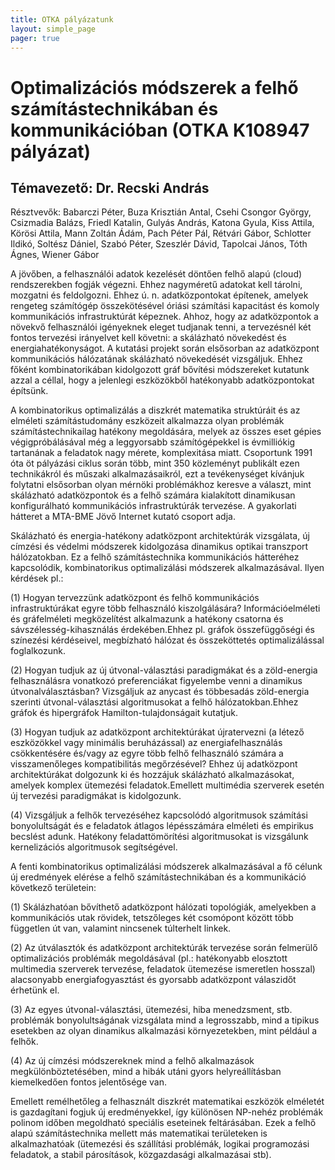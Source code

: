 ```yaml
---
title: OTKA pályázatunk
layout: simple_page 
pager: true 
---
```


 
Optimalizációs módszerek a felhő számítástechnikában és kommunikációban (OTKA K108947 pályázat)
================================================================================================

Témavezető: Dr. Recski András
------------------------------

Résztvevők: Babarczi Péter, Buza Krisztián Antal, Csehi Csongor György, Csizmadia Balázs, Friedl Katalin,  Gulyás András, Katona Gyula, Kiss Attila, Körösi Attila, Mann Zoltán Ádám, Pach Péter Pál, Rétvári Gábor, Schlotter Ildikó, Soltész Dániel, Szabó Péter, Szeszlér Dávid, Tapolcai János, Tóth Ágnes, Wiener Gábor

A jövőben, a felhasználói adatok kezelését döntően felhő alapú (cloud) rendszerekben fogják végezni. Ehhez nagyméretű adatokat kell tárolni, mozgatni és feldolgozni. Ehhez ú. n. adatközpontokat építenek, amelyek rengeteg számítógép összekötésével óriási számítási kapacitást és komoly kommunikációs infrastruktúrát képeznek. Ahhoz, hogy az adatközpontok a növekvő felhasználói igényeknek eleget tudjanak tenni, a tervezésnél két fontos tervezési irányelvet kell követni: a skálázható növekedést és energiahatékonyságot. A kutatási projekt során elsősorban az adatközpont kommunikációs hálózatának skálázható növekedését vizsgáljuk. Ehhez főként kombinatorikában kidolgozott gráf bővítési módszereket kutatunk azzal a céllal, hogy a jelenlegi eszközökből hatékonyabb adatközpontokat építsünk.

A kombinatorikus optimalizálás a diszkrét matematika struktúráit és az elméleti számítástudomány eszközeit alkalmazza olyan problémák számítástechnikailag hatékony megoldására, melyek az összes eset gépies végigpróbálásával még a leggyorsabb számítógépekkel is évmilliókig tartanának a feladatok nagy mérete, komplexitása miatt. Csoportunk 1991 óta öt pályázási ciklus során több, mint 350 közleményt publikált ezen technikákról és műszaki alkalmazásaikról, ezt a tevékenységet kívánjuk folytatni elsősorban olyan mérnöki problémákhoz keresve a választ, mint skálázható adatközpontok és a felhő számára kialakított dinamikusan konfigurálható kommunikációs infrastruktúrák tervezése. A gyakorlati hátteret a MTA-BME Jövő Internet kutató csoport adja.



Skálázható és energia-hatékony adatközpont architektúrák vizsgálata, új címzési és védelmi módszerek kidolgozása dinamikus optikai transzport hálózatokban. Ez a felhő számítástechnika kommunikációs hátteréhez kapcsolódik, kombinatorikus optimalizálási módszerek alkalmazásával. Ilyen kérdések pl.:

(1) Hogyan tervezzünk adatközpont és felhő kommunikációs infrastruktúrákat egyre több felhasználó kiszolgálására? Információelméleti és gráfelméleti megközelítést alkalmazunk a hatékony csatorna és sávszélesség-kihasználás érdekében.Ehhez pl. gráfok összefüggőségi és színezési kérdéseivel, megbízható hálózat és összeköttetés optimalizálással foglalkozunk.

(2) Hogyan tudjuk az új útvonal-választási paradigmákat és a zöld-energia felhasználásra vonatkozó preferenciákat figyelembe venni a dinamikus útvonalválasztásban? Vizsgáljuk az anycast és többesadás zöld-energia szerinti útvonal-választási algoritmusokat a felhő hálózatokban.Ehhez gráfok és hipergráfok Hamilton-tulajdonságait kutatjuk.

(3) Hogyan tudjuk az adatközpont architektúrákat újratervezni (a létező eszközökkel vagy minimális beruházással) az energiafelhasználás csökkentésére és/vagy az egyre több felhő felhasználó számára a visszamenőleges kompatibilitás megőrzésével? Ehhez új adatközpont architektúrákat dolgozunk ki és hozzájuk skálázható alkalmazásokat, amelyek komplex ütemezési feladatok.Emellett multimédia szerverek esetén új tervezési paradigmákat is kidolgozunk.

(4) Vizsgáljuk a felhők tervezéséhez kapcsolódó algoritmusok számítási bonyolultságát és e feladatok átlagos lépésszámára elméleti és empirikus becslést adunk. Hatékony feladattömörítési algoritmusokat is vizsgálunk kernelizációs algoritmusok segítségével.



A fenti kombinatorikus optimalizálási módszerek alkalmazásával a fő célunk új eredmények elérése a felhő számítástechnikában és a kommunikáció következő területein:

(1) Skálázhatóan bővíthető adatközpont hálózati topológiák, amelyekben a kommunikációs utak rövidek, tetszőleges két csomópont között több független út van, valamint nincsenek túlterhelt linkek.

(2) Az útválasztók és adatközpont architektúrák tervezése során felmerülő optimalizációs problémák megoldásával (pl.: hatékonyabb elosztott multimedia szerverek tervezése, feladatok ütemezése ismeretlen hosszal) alacsonyabb energiafogyasztást és gyorsabb adatközpont válaszidőt érhetünk el.

(3) Az egyes útvonal-választási, ütemezési, hiba menedzsment, stb. problémák bonyolultságának vizsgálata mind a legrosszabb, mind a tipikus esetekben az olyan dinamikus alkalmazási környezetekben, mint például a felhők.

(4) Az új címzési módszereknek mind a felhő alkalmazások megkülönböztetésében, mind a hibák utáni gyors helyreállításban kiemelkedően fontos jelentősége van.



Emellett remélhetőleg a felhasznált diszkrét matematikai eszközök elméletét is gazdagítani fogjuk új eredményekkel, így különösen NP-nehéz problémák polinom időben megoldható speciális eseteinek feltárásában. Ezek a felhő alapú számítástechnika mellett más matematikai területeken is alkalmazhatóak (ütemezési és szállítási problémák, logikai programozási feladatok, a stabil párosítások, közgazdasági alkalmazásai stb).
